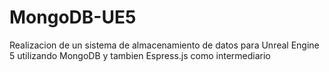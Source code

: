 # MongoDB-UE5
Realizacion de un sistema de almacenamiento de datos para Unreal Engine 5 utilizando MongoDB y tambien Espress.js como intermediario
